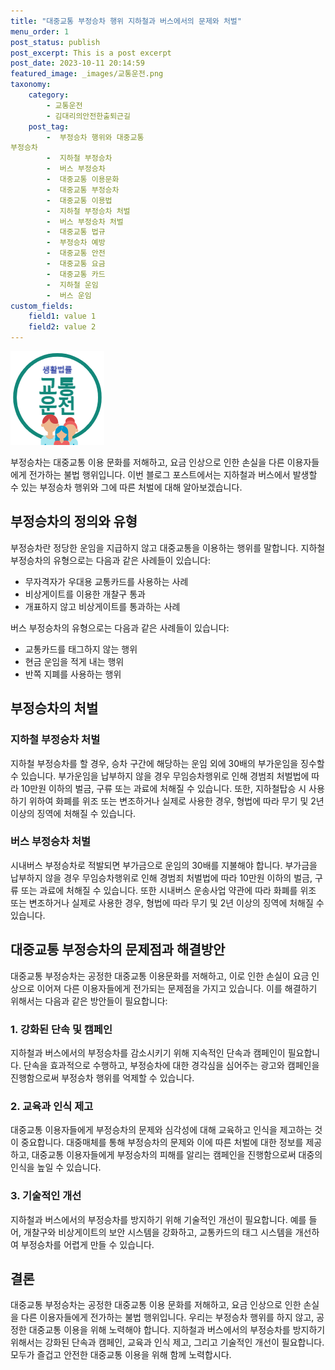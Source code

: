 ```yaml
---
title: "대중교통 부정승차 행위 지하철과 버스에서의 문제와 처벌"
menu_order: 1
post_status: publish
post_excerpt: This is a post excerpt
post_date: 2023-10-11 20:14:59
featured_image: _images/교통운전.png
taxonomy:
    category:
        - 교통운전
        - 김대리의안전한출퇴근길
    post_tag:
        -  부정승차 행위와 대중교통
부정승차
        -  지하철 부정승차
        -  버스 부정승차
        -  대중교통 이용문화
        -  대중교통 부정승차
        -  대중교통 이용법
        -  지하철 부정승차 처벌
        -  버스 부정승차 처벌
        -  대중교통 법규
        -  부정승차 예방
        -  대중교통 안전
        -  대중교통 요금
        -  대중교통 카드
        -  지하철 운임
        -  버스 운임
custom_fields:
    field1: value 1
    field2: value 2
---
```


![교통운전](/_images/교통운전.png)


부정승차는 대중교통 이용 문화를 저해하고, 요금 인상으로 인한 손실을 다른 이용자들에게 전가하는 불법 행위입니다. 이번 블로그 포스트에서는 지하철과 버스에서 발생할 수 있는 부정승차 행위와 그에 따른 처벌에 대해 알아보겠습니다.

## 부정승차의 정의와 유형

부정승차란 정당한 운임을 지급하지 않고 대중교통을 이용하는 행위를 말합니다. 지하철 부정승차의 유형으로는 다음과 같은 사례들이 있습니다:
- 무자격자가 우대용 교통카드를 사용하는 사례
- 비상게이트를 이용한 개찰구 통과
- 개표하지 않고 비상게이트를 통과하는 사례

버스 부정승차의 유형으로는 다음과 같은 사례들이 있습니다:
- 교통카드를 태그하지 않는 행위
- 현금 운임을 적게 내는 행위
- 반쪽 지폐를 사용하는 행위

## 부정승차의 처벌

### 지하철 부정승차 처벌
지하철 부정승차를 할 경우, 승차 구간에 해당하는 운임 외에 30배의 부가운임을 징수할 수 있습니다. 부가운임을 납부하지 않을 경우 무임승차행위로 인해 경범죄 처벌법에 따라 10만원 이하의 벌금, 구류 또는 과료에 처해질 수 있습니다. 또한, 지하철탑승 시 사용하기 위하여 화폐를 위조 또는 변조하거나 실제로 사용한 경우, 형법에 따라 무기 및 2년 이상의 징역에 처해질 수 있습니다.

### 버스 부정승차 처벌
시내버스 부정승차로 적발되면 부가금으로 운임의 30배를 지불해야 합니다. 부가금을 납부하지 않을 경우 무임승차행위로 인해 경범죄 처벌법에 따라 10만원 이하의 벌금, 구류 또는 과료에 처해질 수 있습니다. 또한 시내버스 운송사업 약관에 따라 화폐를 위조 또는 변조하거나 실제로 사용한 경우, 형법에 따라 무기 및 2년 이상의 징역에 처해질 수 있습니다.

## 대중교통 부정승차의 문제점과 해결방안

대중교통 부정승차는 공정한 대중교통 이용문화를 저해하고, 이로 인한 손실이 요금 인상으로 이어져 다른 이용자들에게 전가되는 문제점을 가지고 있습니다. 이를 해결하기 위해서는 다음과 같은 방안들이 필요합니다:

### 1. 강화된 단속 및 캠페인
지하철과 버스에서의 부정승차를 감소시키기 위해 지속적인 단속과 캠페인이 필요합니다. 단속을 효과적으로 수행하고, 부정승차에 대한 경각심을 심어주는 광고와 캠페인을 진행함으로써 부정승차 행위를 억제할 수 있습니다.

### 2. 교육과 인식 제고
대중교통 이용자들에게 부정승차의 문제와 심각성에 대해 교육하고 인식을 제고하는 것이 중요합니다. 대중매체를 통해 부정승차의 문제와 이에 따른 처벌에 대한 정보를 제공하고, 대중교통 이용자들에게 부정승차의 피해를 알리는 캠페인을 진행함으로써 대중의 인식을 높일 수 있습니다.

### 3. 기술적인 개선
지하철과 버스에서의 부정승차를 방지하기 위해 기술적인 개선이 필요합니다. 예를 들어, 개찰구와 비상게이트의 보안 시스템을 강화하고, 교통카드의 태그 시스템을 개선하여 부정승차를 어렵게 만들 수 있습니다.

## 결론

대중교통 부정승차는 공정한 대중교통 이용 문화를 저해하고, 요금 인상으로 인한 손실을 다른 이용자들에게 전가하는 불법 행위입니다. 우리는 부정승차 행위를 하지 않고, 공정한 대중교통 이용을 위해 노력해야 합니다. 지하철과 버스에서의 부정승차를 방지하기 위해서는 강화된 단속과 캠페인, 교육과 인식 제고, 그리고 기술적인 개선이 필요합니다. 모두가 즐겁고 안전한 대중교통 이용을 위해 함께 노력합시다.

